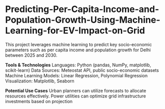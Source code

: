 # Predicting-Per-Capita-Income-and-Population-Growth-Using-Machine-Learning-for-EV-Impact-on-Grid
This project leverages machine learning to predict key socio-economic parameters such as per capita income and population growth for Delhi between 2025 and 2030. 

**Tools & Technologies**
Languages: Python (pandas, NumPy, matplotlib, scikit-learn)
Data Sources: Meteostat API, public socio-economic datasets
Machine Learning Models: Linear Regression, Polynomial Regression
Visualization: Matplotlib, Seaborn

**Potential Use Cases**
Urban planners can utilize forecasts to allocate resources effectively.
Power utilities can optimize grid infrastructure investments based on projection


